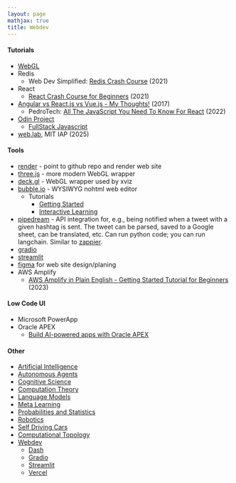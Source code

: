 ```yaml
---
layout: page
mathjax: true
title: Webdev
---
```

#### Tutorials
* [WebGL](https://www.youtube.com/watch?v=kB0ZVUrI4Aw&list=PLjcVFFANLS5zH_PeKC6I8p0Pt1hzph_rt)
* Redis
  * Web Dev Simplified: [Redis Crash Course](https://www.youtube.com/watch?v=jgpVdJB2sKQ) (2021)
* React
  * [React Crash Course for Beginners](https://www.youtube.com/watch?v=Dorf8i6lCuk) (2021)
* [Angular vs React.js vs Vue.js - My Thoughts!](https://www.youtube.com/watch?v=KMX1mFEmM3E) (2017)
  * PedroTech: [All The JavaScript You Need To Know For React](https://www.youtube.com/watch?v=m55PTVUrlnA) (2022)
* [Odin Project](https://www.theodinproject.com/)
  * [FullStack Javascript](https://www.theodinproject.com/paths/full-stack-javascript)
* [web.lab](https://weblab.mit.edu/schedule), MIT IAP (2025)

#### Tools
* [render](https://render.com) - point to github repo and render web site
* [three.js](https://threejs.org/) - more modern WebGL wrapper
* [deck.gl](http://deck.gl/) - WebGL wrapper used by xviz
* [bubble.io](https://bubble.io) - WYSIWYG nohtml web editor
  * Tutorials
    * [Getting Started](https://bubble.io/blog/getting-started/)
    * [Interactive Learning](https://bubble.io/lessons)
* [pipedream](https://pipedream.com) - API integration for, e.g., being notified when a tweet with a given hashtag is sent. The tweet can be parsed, saved to a Google sheet, can be translated, etc. Can run python code; you can run langchain. Similar to [zappier](https://zappier.com).
* [gradio](https://www.gradio.app/)
* [streamlit](/webdev/streamlit)
* [figma](figma.com) for web site design/planing
* AWS Amplify
  * [AWS Amplify in Plain English - Getting Started Tutorial for Beginners](https://www.youtube.com/watch?v=HdCmo0a3ngMe) (2023)

#### Low Code UI
* Microsoft PowerApp
* Oracle APEX
  * [Build AI-powered apps with Oracle APEX](https://www.youtube.com/watch?v=9BLwdO6uYL4)

#### Other
* [Artificial Intelligence](/artificial_intelligence)
* [Autonomous Agents](/autonomous_agents)
* [Cognitive Science](/cognitive_science)
* [Computation Theory](/computation_theory)
* [Language Models](/language_models)
* [Meta Learning](/meta_learning)
* [Probabilities and Statistics](/probabilities_and_statistics)
* [Robotics](/robotics)
* [Self Driving Cars](/self_driving_cars)
* [Computational Topology](/computational_topology)
* [Webdev](/webdev)
  * [Dash](/webdev/dash)
  * [Gradio](/webdev/gradio)
  * [Streamlit](/webdev/streamlit)
  * [Vercel](/webdev/vercel)